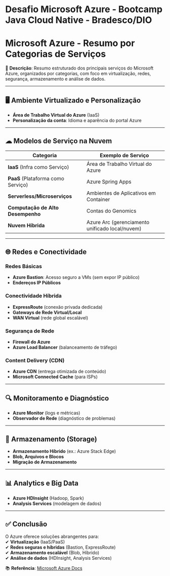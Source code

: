 # Desafio Microsoft Azure - Bootcamp Java Cloud Native - Bradesco/DIO
# Microsoft Azure - Resumo por Categorias de Serviços  

📌 **Descrição**: Resumo estruturado dos principais serviços do Microsoft Azure, organizados por categorias, com foco em virtualização, redes, segurança, armazenamento e análise de dados.  

---

## 🖥 **Ambiente Virtualizado e Personalização**  
- **Área de Trabalho Virtual do Azure** (IaaS)  
- **Personalização da conta**: Idioma e aparência do portal Azure  

---

## ☁ **Modelos de Serviço na Nuvem**  
| Categoria               | Exemplo de Serviço                |  
|-------------------------|-----------------------------------|  
| **IaaS** (Infra como Serviço)  | Área de Trabalho Virtual do Azure |  
| **PaaS** (Plataforma como Serviço) | Azure Spring Apps |  
| **Serverless/Microserviços** | Ambientes de Aplicativos em Container |  
| **Computação de Alto Desempenho** | Contas do Genomics |  
| **Nuvem Híbrida** | Azure Arc (gerenciamento unificado local/nuvem) |  

---

## 🌐 **Redes e Conectividade**  
### **Redes Básicas**  
- **Azure Bastion**: Acesso seguro a VMs (sem expor IP público)  
- **Endereços IP Públicos**  

### **Conectividade Híbrida**  
- **ExpressRoute** (conexão privada dedicada)  
- **Gateways de Rede Virtual/Local**  
- **WAN Virtual** (rede global escalável)  

### **Segurança de Rede**  
- **Firewall do Azure**  
- **Azure Load Balancer** (balanceamento de tráfego)  

### **Content Delivery (CDN)**  
- **Azure CDN** (entrega otimizada de conteúdo)  
- **Microsoft Connected Cache** (para ISPs)  

---

## 🔍 **Monitoramento e Diagnóstico**  
- **Azure Monitor** (logs e métricas)  
- **Observador de Rede** (diagnóstico de problemas)  

---

## 💾 **Armazenamento (Storage)**  
- **Armazenamento Híbrido** (ex.: Azure Stack Edge)  
- **Blob, Arquivos e Blocos**  
- **Migração de Armazenamento**  

---

## 📊 **Analytics e Big Data**  
- **Azure HDInsight** (Hadoop, Spark)  
- **Analysis Services** (modelagem de dados)  

---

## ✅ **Conclusão**  
O Azure oferece soluções abrangentes para:  
✔ **Virtualização** (IaaS/PaaS)  
✔ **Redes seguras e híbridas** (Bastion, ExpressRoute)  
✔ **Armazenamento escalável** (Blob, Híbrido)  
✔ **Análise de dados** (HDInsight, Analysis Services)  

📚 **Referência**: [Microsoft Azure Docs](https://learn.microsoft.com/pt-br/azure/)  
